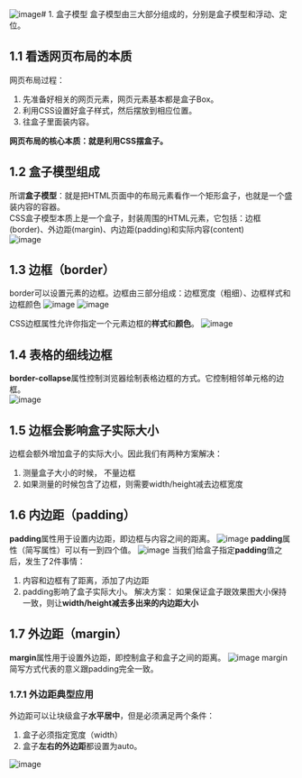 ![image](https://github.com/Happy-jianghui/Frontend-Learning/assets/98568967/e5824a1d-f11d-4ba2-a943-d667c5f2391a)# 1. 盒子模型
盒子模型由三大部分组成的，分别是盒子模型和浮动、定位。
## 1.1 看透网页布局的本质
网页布局过程：
1. 先准备好相关的网页元素，网页元素基本都是盒子Box。
2. 利用CSS设置好盒子样式，然后摆放到相应位置。
3. 往盒子里面装内容。

**网页布局的核心本质：就是利用CSS摆盒子。**

## 1.2 盒子模型组成
所谓**盒子模型**：就是把HTML页面中的布局元素看作一个矩形盒子，也就是一个盛装内容的容器。  
CSS盒子模型本质上是一个盒子，封装周围的HTML元素，它包括：边框(border)、外边距(margin)、内边距(padding)和实际内容(content)  
![image](https://github.com/Happy-jianghui/Frontend-Learning/assets/98568967/d6489ceb-d0da-44ce-ada4-ec06ea873c9a)  

## 1.3 边框（border）
border可以设置元素的边框。边框由三部分组成：边框宽度（粗细）、边框样式和边框颜色
![image](https://github.com/Happy-jianghui/Frontend-Learning/assets/98568967/e01b6e1c-346f-469c-a40a-f385ae0f3d16)
![image](https://github.com/Happy-jianghui/Frontend-Learning/assets/98568967/f0f512a3-cfc6-4aad-bc35-52dd49a5d460)

CSS边框属性允许你指定一个元素边框的**样式**和**颜色**。
![image](https://github.com/Happy-jianghui/Frontend-Learning/assets/98568967/63aa7d0c-20cd-4815-949a-d625fbfb227c)

 ## 1.4 表格的细线边框
 **border-collapse**属性控制浏览器绘制表格边框的方式。它控制相邻单元格的边框。  
 ![image](https://github.com/Happy-jianghui/Frontend-Learning/assets/98568967/54ee18f2-17d4-41b0-94ad-72a41740423f)

## 1.5 边框会影响盒子实际大小 
边框会额外增加盒子的实际大小。因此我们有两种方案解决：
1. 测量盒子大小的时候， 不量边框
2. 如果测量的时候包含了边框，则需要width/height减去边框宽度


## 1.6  内边距（padding）
**padding**属性用于设置内边距，即边框与内容之间的距离。
![image](https://github.com/Happy-jianghui/Frontend-Learning/assets/98568967/1b8f590d-fb35-4360-8433-05bf3b471690)
**padding**属性（简写属性）可以有一到四个值。
![image](https://github.com/Happy-jianghui/Frontend-Learning/assets/98568967/3f507a46-65b8-41c5-91f1-0a78187e4f88)
当我们给盒子指定**padding**值之后，发生了2件事情：
1. 内容和边框有了距离，添加了内边距
2. padding影响了盒子实际大小。
解决方案：
如果保证盒子跟效果图大小保持一致，则让**width/height减去多出来的内边距大小**

## 1.7 外边距（margin）
**margin**属性用于设置外边距，即控制盒子和盒子之间的距离。
![image](https://github.com/Happy-jianghui/Frontend-Learning/assets/98568967/752c2d26-2375-4535-9880-3f45bd15e36b)
margin简写方式代表的意义跟padding完全一致。

### 1.7.1 外边距典型应用
外边距可以让块级盒子**水平居中**，但是必须满足两个条件：
1. 盒子必须指定宽度（width）
2. 盒子**左右的外边距**都设置为auto。

![image](https://github.com/Happy-jianghui/Frontend-Learning/assets/98568967/38535e53-847d-4716-a3ca-e78db151c5fd)




